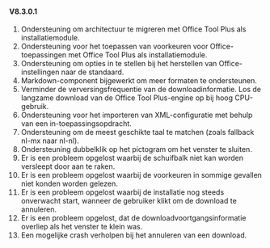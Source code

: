 #### V8.3.0.1

1. Ondersteuning om architectuur te migreren met Office Tool Plus als installatiemodule.
2. Ondersteuning voor het toepassen van voorkeuren voor Office-toepassingen met Office Tool Plus als installatiemodule.
3. Ondersteuning om opties in te stellen bij het herstellen van Office-instellingen naar de standaard.
4. Markdown-component bijgewerkt om meer formaten te ondersteunen.
5. Verminder de verversingsfrequentie van de downloadinformatie. Los de langzame download van de Office Tool Plus-engine op bij hoog CPU-gebruik.
6. Ondersteuning voor het importeren van XML-configuratie met behulp van een in-toepassingsopdracht.
7. Ondersteuning om de meest geschikte taal te matchen (zoals fallback nl-mx naar nl-nl).
8. Ondersteuning dubbelklik op het pictogram om het venster te sluiten.
9. Er is een probleem opgelost waarbij de schuifbalk niet kan worden versleept door aan te raken.
10. Er is een probleem opgelost waarbij de voorkeuren in sommige gevallen niet konden worden gelezen.
11. Er is een probleem opgelost waarbij de installatie nog steeds onverwacht start, wanneer de gebruiker klikt om de download te annuleren.
12. Er is een probleem opgelost, dat de downloadvoortgangsinformatie overliep als het venster te klein was.
13. Een mogelijke crash verholpen bij het annuleren van een download.
